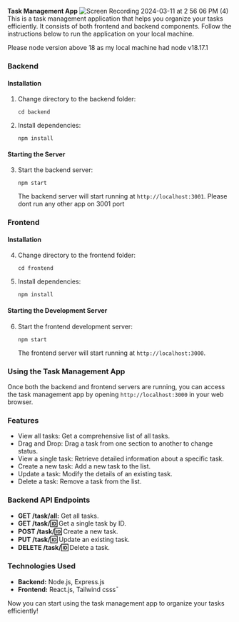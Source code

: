 **Task Management App**
![Screen Recording 2024-03-11 at 2 56 06 PM (4)](https://github.com/Abhishek-Babar/task-manager/assets/84069474/5a49a01f-eff9-45d1-a349-e724c8402210)
This is a task management application that helps you organize your tasks efficiently. It consists of both frontend and backend components. Follow the instructions below to run the application on your local machine.

Please node version above 18 as my local machine had node v18.17.1
### Backend

#### Installation
1. Change directory to the backend folder:
   ```
   cd backend
   ```

2. Install dependencies:
   ```
   npm install
   ```

#### Starting the Server
3. Start the backend server:
   ```
   npm start
   ```
   The backend server will start running at `http://localhost:3001`.
   Please dont run any other app on 3001 port
### Frontend

#### Installation
4. Change directory to the frontend folder:
   ```
   cd frontend
   ```

5. Install dependencies:
   ```
   npm install
   ```

#### Starting the Development Server
6. Start the frontend development server:
   ```
   npm start
   ```
   The frontend server will start running at `http://localhost:3000`.

### Using the Task Management App
Once both the backend and frontend servers are running, you can access the task management app by opening `http://localhost:3000` in your web browser.

### Features
- View all tasks: Get a comprehensive list of all tasks.
- Drag and Drop: Drag a task from one section to another to change status. 
- View a single task: Retrieve detailed information about a specific task.
- Create a new task: Add a new task to the list.
- Update a task: Modify the details of an existing task.
- Delete a task: Remove a task from the list.

### Backend API Endpoints
- **GET /task/all:** Get all tasks.
- **GET /task/:id:** Get a single task by ID.
- **POST /task/:id:** Create a new task.
- **PUT /task/:id:** Update an existing task.
- **DELETE /task/:id:** Delete a task.

### Technologies Used
- **Backend:** Node.js, Express.js
- **Frontend:** React.js, Tailwind csss¯

Now you can start using the task management app to organize your tasks efficiently!
